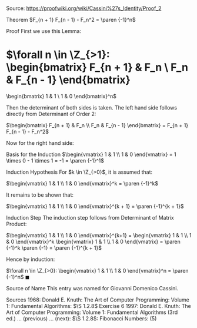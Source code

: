 # 

Source: https://proofwiki.org/wiki/Cassini%27s_Identity/Proof_2



Theorem
$F_{n + 1} F_{n - 1} - F_n^2 = \paren {-1}^n$


Proof
First we use this Lemma:

$\forall n \in \Z_{>1}: \begin{bmatrix}
F_{n + 1} & F_n \\
F_n       & F_{n - 1}
\end{bmatrix}
=
\begin{bmatrix}
1 & 1 \\
1 & 0
\end{bmatrix}^n$

Then the determinant of both sides is taken.
The left hand side follows directly from Determinant of Order 2:

$\begin{bmatrix}
F_{n + 1}  & F_n     \\
F_n        & F_{n - 1}
\end{bmatrix} = F_{n + 1} F_{n - 1} - F_n^2$

Now for the right hand side:

Basis for the Induction
$\begin{vmatrix}
1 & 1 \\
1 & 0
\end{vmatrix} = 1 \times 0 - 1 \times 1 = -1 = \paren {-1}^1$


Induction Hypothesis
For $k \in \Z_{>0}$, it is assumed that:

$\begin{vmatrix}
1 & 1 \\
1 & 0
\end{vmatrix}^k = \paren {-1}^k$

It remains to be shown that:

$\begin{vmatrix}
1 & 1 \\
1 & 0
\end{vmatrix}^{k + 1} = \paren {-1}^{k + 1}$


Induction Step
The induction step follows from Determinant of Matrix Product:

$\begin{vmatrix}
1 & 1 \\
1 & 0
\end{vmatrix}^{k+1} = \begin{vmatrix}
1 & 1 \\
1 & 0
\end{vmatrix}^k \begin{vmatrix}
1 & 1 \\
1 & 0
\end{vmatrix} = \paren {-1}^k \paren {-1} = \paren {-1}^{k + 1}$

Hence by induction:

$\forall n \in \Z_{>0}: \begin{vmatrix}
1 & 1 \\
1 & 0
\end{vmatrix}^n = \paren {-1}^n$
$\blacksquare$


Source of Name
This entry was named for Giovanni Domenico Cassini.


Sources
1968: Donald E. Knuth: The Art of Computer Programming: Volume 1: Fundamental Algorithms: $\S 1.2.8$ Exercise $6$
1997: Donald E. Knuth: The Art of Computer Programming: Volume 1: Fundamental Algorithms (3rd ed.) ... (previous) ... (next): $\S 1.2.8$: Fibonacci Numbers: $(5)$




